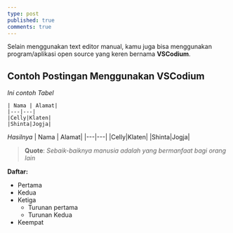 ```yaml
---
type: post
published: true
comments: true
---
```


Selain menggunakan text editor manual, kamu juga bisa menggunakan program/aplikasi open source yang keren bernama **VSCodium**.

## Contoh Postingan Menggunakan VSCodium

_Ini contoh Tabel_

```
| Nama | Alamat|
|---|---|
|Celly|Klaten|
|Shinta|Jogja|
```
_Hasilnya_
| Nama | Alamat|
|---|---|
|Celly|Klaten|
|Shinta|Jogja|

> **Quote**: _Sebaik-baiknya manusia adalah yang bermanfaat bagi orang lain_

**Daftar:**

- Pertama
- Kedua
- Ketiga
    + Turunan pertama
    + Turunan Kedua
- Keempat
